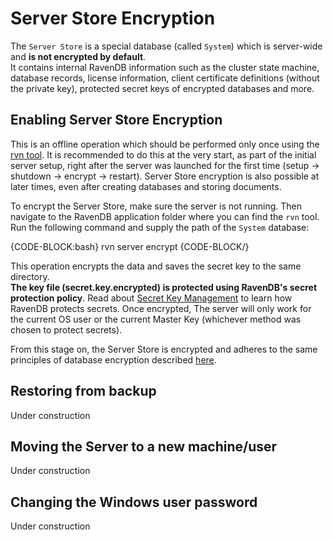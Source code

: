 # Server Store Encryption

The `Server Store` is a special database (called `System`) which is server-wide and **is not encrypted by default**.  
It contains internal RavenDB information such as the cluster state machine, database records, license information, client certificate definitions (without the private key), protected secret keys of encrypted databases and more.

## Enabling Server Store Encryption

This is an offline operation which should be performed only once using the [rvn tool](../../../server/administration/cli). 
It is recommended to do this at the very start, as part of the initial server setup, right after the server was launched for the first time (setup -> shutdown -> encrypt -> restart).
Server Store encryption is also possible at later times, even after creating databases and storing documents.

To encrypt the Server Store, make sure the server is not running. Then navigate to the RavenDB application folder where you can find the `rvn` tool. Run the following command and supply the path of the `System` database:

{CODE-BLOCK:bash}
rvn server encrypt <path-to-system-dir>
{CODE-BLOCK/}

This operation encrypts the data and saves the secret key to the same directory.  
**The key file (secret.key.encrypted) is protected using RavenDB's secret protection policy**. Read about [Secret Key Management](../../../server/security/encryption/secret-key-management) to learn how RavenDB protects secrets.
Once encrypted, The server will only work for the current OS user or the current Master Key (whichever method was chosen to protect secrets). 

From this stage on, the Server Store is encrypted and adheres to the same principles of database encryption described [here](../../../server/security/encryption/encryption-at-rest#how-does-it-work).

## Restoring from backup

Under construction

## Moving the Server to a new machine/user

Under construction

## Changing the Windows user password

Under construction
